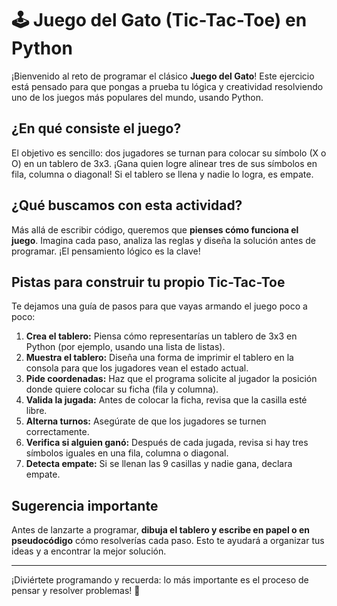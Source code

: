 # 🕹️ Juego del Gato (Tic-Tac-Toe) en Python

¡Bienvenido al reto de programar el clásico **Juego del Gato**! Este ejercicio está pensado para que pongas a prueba tu lógica y creatividad resolviendo uno de los juegos más populares del mundo, usando Python.

## ¿En qué consiste el juego?

El objetivo es sencillo: dos jugadores se turnan para colocar su símbolo (X o O) en un tablero de 3x3. ¡Gana quien logre alinear tres de sus símbolos en fila, columna o diagonal! Si el tablero se llena y nadie lo logra, es empate.

## ¿Qué buscamos con esta actividad?

Más allá de escribir código, queremos que **pienses cómo funciona el juego**. Imagina cada paso, analiza las reglas y diseña la solución antes de programar. ¡El pensamiento lógico es la clave!

## Pistas para construir tu propio Tic-Tac-Toe

Te dejamos una guía de pasos para que vayas armando el juego poco a poco:

1. **Crea el tablero:** Piensa cómo representarías un tablero de 3x3 en Python (por ejemplo, usando una lista de listas).
2. **Muestra el tablero:** Diseña una forma de imprimir el tablero en la consola para que los jugadores vean el estado actual.
3. **Pide coordenadas:** Haz que el programa solicite al jugador la posición donde quiere colocar su ficha (fila y columna).
4. **Valida la jugada:** Antes de colocar la ficha, revisa que la casilla esté libre.
5. **Alterna turnos:** Asegúrate de que los jugadores se turnen correctamente.
6. **Verifica si alguien ganó:** Después de cada jugada, revisa si hay tres símbolos iguales en una fila, columna o diagonal.
7. **Detecta empate:** Si se llenan las 9 casillas y nadie gana, declara empate.

## Sugerencia importante

Antes de lanzarte a programar, **dibuja el tablero y escribe en papel o en pseudocódigo** cómo resolverías cada paso. Esto te ayudará a organizar tus ideas y a encontrar la mejor solución.

---

¡Diviértete programando y recuerda: lo más importante es el proceso de pensar y resolver problemas! 🚀